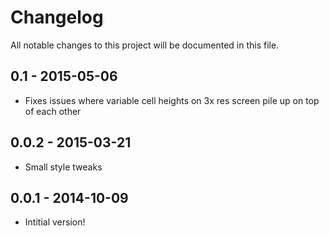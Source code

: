 # Changelog

All notable changes to this project will be documented in this file.

## 0.1 - 2015-05-06

* Fixes issues where variable cell heights on 3x res screen pile up on top of each other

## 0.0.2 -  2015-03-21

* Small style tweaks

## 0.0.1 - 2014-10-09

* Intitial version!
